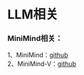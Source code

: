 # LLM相关

### MiniMind相关：
1、MiniMind：[github](https://github.com/jingyaogong/minimind?tab=readme-ov-file)  
2、MiniMind-V：[github](https://github.com/jingyaogong/minimind-v?tab=readme-ov-file)
